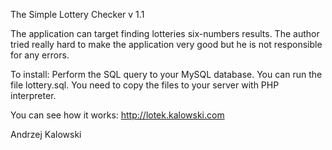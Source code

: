 The Simple Lottery Checker v 1.1

The application can target finding lotteries six-numbers results.
The author tried really hard to make the application very good but he is not responsible for any errors.

To install:
Perform the SQL query to your MySQL database. You can run the file lottery.sql.
You need to copy the files to your server with PHP interpreter.

You can see how it works:
http://lotek.kalowski.com

Andrzej Kalowski